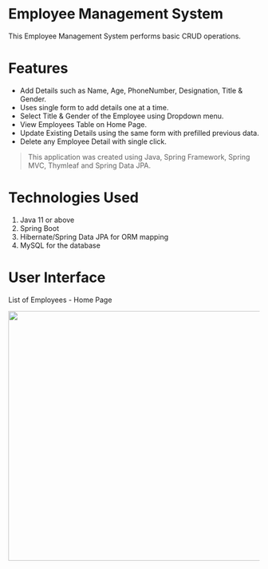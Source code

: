 # Employee Management System
<p>This Employee Management System performs basic CRUD operations.</p>

# Features
<ul>
  <li>Add Details such as Name, Age, PhoneNumber, Designation, Title & Gender.</li>
  <li>Uses single form to add details one at a time.</li>
  <li>Select Title & Gender of the Employee using Dropdown menu.</li>
  <li>View Employees Table on Home Page.</li>
  <li>Update Existing Details using the same form with prefilled previous data.</li>
  <li>Delete any Employee Detail with single click.</li>
</ul>

> This application was created using Java, Spring Framework, Spring MVC, Thymleaf and Spring Data JPA.

# Technologies Used

<ol>
  <li>Java 11 or above</li>
  <li>Spring Boot</li>
  <li>Hibernate/Spring Data JPA for ORM mapping</li>
  <li>MySQL for the database</li>
</ol>

# User Interface

<p>List of Employees - Home Page</p>
<img src="C:\Project\EMS-Interface\EMS-Get Employee" width="800" height="500">


